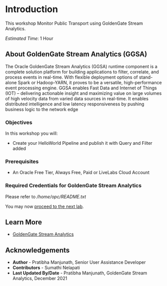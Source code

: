 # Introduction

This workshop Monitor Public Transport using GoldenGate Stream Analytics.  

*Estimated Time*: 1 Hour

## About GoldenGate Stream Analytics (GGSA)
The Oracle GoldenGate Stream Analytics (GGSA) runtime component is a complete solution platform for building applications to filter, correlate, and process events in real-time. With flexible deployment options of stand-alone Spark or Hadoop-YARN, it proves to be a versatile, high-performance event processing engine. GGSA enables Fast Data and Internet of Things (IOT) – delivering actionable insight and maximizing value on large volumes of high velocity data from varied data sources in real-time. It enables distributed intelligence and low latency responsiveness by pushing business logic to the network edge

### Objectives

In this workshop you will:
* Create your HelloWorld Pipeline and publish it with Query and Filter added

### Prerequisites
* An Oracle Free Tier, Always Free, Paid or LiveLabs Cloud Account


### Required Credentials for GoldenGate Stream Analytics
Please refer to */home/opc/README.txt*

You may now [proceed to the next lab](#next).

## Learn More

* [GoldenGate Stream Analytics](https://docs.oracle.com/en/middleware/fusion-middleware/osa/19.1/using/index.html)

## Acknowledgements

* **Author** - Pratibha Manjunath, Senior User Assistance Developer
* **Contributors** - Sumathi Nelapati
* **Last Updated By/Date** - Pratibha Manjunath, GoldenGate Stream Analytics, December 2021
